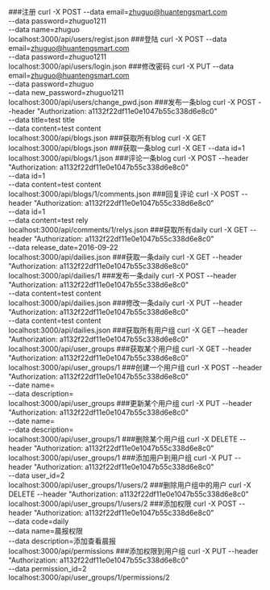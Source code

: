 ###注册
curl -X POST --data email=zhuguo@huantengsmart.com \
--data password=zhuguo1211 \
--data name=zhuguo \
localhost:3000/api/users/regist.json
###登陆
curl -X POST --data email=zhuguo@huantengsmart.com \
--data password=zhuguo1211 \
localhost:3000/api/users/login.json
###修改密码
curl -X PUT --data email=zhuguo@huantengsmart.com \
--data password=zhuguo \
--data new_password=zhuguo1211 \
localhost:3000/api/users/change_pwd.json
###发布一条blog
curl -X POST --header "Authorization: a1132f22df11e0e1047b55c338d6e8c0" \
--data title=test title \
--data content=test content \
localhost:3000/api/blogs.json
###获取所有blog
curl -X GET \
localhost:3000/api/blogs.json
###获取一条blog
curl -X GET --data id=1 \
localhost:3000/api/blogs/1.json
###评论一条blog
curl -X POST --header "Authorization: a1132f22df11e0e1047b55c338d6e8c0" \
--data id=1 \
--data content=test content \
localhost:3000/api/blogs/1/comments.json
###回复评论
curl -X POST --header "Authorization: a1132f22df11e0e1047b55c338d6e8c0" \
--data id=1 \
--data content=test rely \
localhost:3000/api/comments/1/relys.json
###获取所有daily
curl -X GET --header "Authorization: a1132f22df11e0e1047b55c338d6e8c0" \
--data release_date=2016-09-22 \
localhost:3000/api/dailies.json
###获取一条daily
curl -X GET --header "Authorization: a1132f22df11e0e1047b55c338d6e8c0" \
localhost:3000/api/dailies/1
###发布一条daily
curl -X POST --header "Authorization: a1132f22df11e0e1047b55c338d6e8c0" \
--data content=test content \
localhost:3000/api/dailies.json
###修改一条daily
curl -X PUT --header "Authorization: a1132f22df11e0e1047b55c338d6e8c0" \
--data content=test content \
localhost:3000/api/dailies.json
###获取所有用户组
curl -X GET --header "Authorization: a1132f22df11e0e1047b55c338d6e8c0" \
localhost:3000/api/user_groups
###获取某个用户组
curl -X GET --header "Authorization: a1132f22df11e0e1047b55c338d6e8c0" \
localhost:3000/api/user_groups/1
###创建一个用户组
curl -X POST --header "Authorization: a1132f22df11e0e1047b55c338d6e8c0" \
--date name= \
--data description= \
localhost:3000/api/user_groups
###更新某个用户组
curl -X PUT --header "Authorization: a1132f22df11e0e1047b55c338d6e8c0" \
--date name= \
--data description= \
localhost:3000/api/user_groups/1
###删除某个用户组
curl -X DELETE --header "Authorization: a1132f22df11e0e1047b55c338d6e8c0" \
localhost:3000/api/user_groups/1
###添加用户到用户组
curl -X PUT --header "Authorization: a1132f22df11e0e1047b55c338d6e8c0" \
--data user_id=2 \
localhost:3000/api/user_groups/1/users/2
###删除用户组中的用户
curl -X DELETE --header "Authorization: a1132f22df11e0e1047b55c338d6e8c0" \
localhost:3000/api/user_groups/1/users/2
###添加权限
curl -X POST --header "Authorization: a1132f22df11e0e1047b55c338d6e8c0" \
--data code=daily \
--data name=晨报权限 \
--data description=添加查看晨报 \
localhost:3000/api/permissions
###添加权限到用户组
curl -X PUT --header "Authorization: a1132f22df11e0e1047b55c338d6e8c0" \
--data permission_id=2 \
localhost:3000/api/user_groups/1/permissions/2
